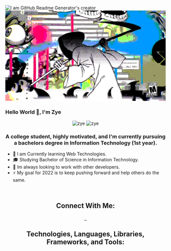 ![I am GitHub Readme Generator's creator](https://arturssmirnovs.github.io/github-profile-readme-generator/images/banner.png)
![Banner](https://github.com/BarelyAnXer/BarelyAnXer/blob/main/b1810d0bf4fbd370349d671a3f9389af.gif)


### Hello World 👋, I'm  Zye

<p style="text-align: center;">
<!-- 	<img src="https://komarev.com/ghpvc/?username=BarelyAnXer&label=Profile%20views&color=0e75b6&style=flat" alt="BarelyAnXer" /> -->
	<img src="https://gpvc.arturio.dev/DreamIce-1" alt="zye" />
	<img src="https://gpvc.arturio.dev/BarelyAnXer" alt="zye" />
	
</p>

<h3 align="center">A college student, highly motivated, and I'm currently pursuing a bachelors degree in Information
Technology (1st year).</h3>

- 🌱 I am Currently learning Web Technologies.
- 🎓 Studying Bachelor of Science in Information Technology.
- 👯 Im always looking to work with other developers.
- ⚡ My goal for 2022 is to keep pushing forward and help others do the same.

<!--- 📌 Checkout my pinned repositories for some work I am very proud of. -->

<div style="text-align: center;"> 
<img width="400" src="https://readme-typing-svg.herokuapp.com?size=25&duration=3000&lines=Never+Gonna+Give+You+Up;Never+Gonna+Let+You+Down+;Never+Gonna+Run+Around+And+Desert+You;Never+Gonna+Make+You+Cry;Never+Gonna+Say+Goodbye;Never+Gonna+Tell+A+Lie+And+Hurt+You"  alt=""/>
</div>


<h2 align="center">Connect With Me:</h2>
<p style="text-align: center;" align="center"> 
	<a href="https://twitter.com/BarelyAnXer">
		<img src="https://img.shields.io/badge/Twitter-%231DA1F2.svg?style=for-the-badge&logo=Twitter&logoColor=white" height="25"  alt=""/>
	</a> 
	<a href="https://www.linkedin.com/in/christian-gazzingan">
		<img src="https://img.shields.io/badge/LinkedIn-%230077B5.svg?style=for-the-badge&logo=linkedin&logoColor=white" height="25"  alt=""/>
	</a>
	<a href="https://www.facebook.com/zye.gazzingan.12"> 
		<img src="https://img.shields.io/badge/Facebook-%231877F2.svg?style=for-the-badge&logo=Facebook&logoColor=white" height="25"  alt=""/>
	</a>
</p>

[//]: # (missing accounts :tiktok, instagram, etc)

<h2 align="center">Technologies, Languages, Libraries, Frameworks, and Tools:</h2>

<p style="text-align: center;">
<img src="https://img.shields.io/badge/html5-%23E34F26.svg?style=for-the-badge&logo=html5&logoColor=white" height="25" alt=""/> 
<img src="https://img.shields.io/badge/css3-%231572B6.svg?style=for-the-badge&logo=css3&logoColor=white" height="25" alt=""/> 
<img src="https://img.shields.io/badge/javascript-%23323330.svg?style=for-the-badge&logo=javascript&logoColor=%23F7DF1E" height="25" alt=""/>
<img src="https://img.shields.io/badge/react-%2320232a.svg?style=for-the-badge&logo=react&logoColor=%2361DAFB" height="25" alt=""/> 
<img src="https://img.shields.io/badge/tailwindcss-%2338B2AC.svg?style=for-the-badge&logo=tailwind-css&logoColor=white" height="25" alt=""/> 
<img src="https://img.shields.io/badge/node.js-%2343853D.svg?style=for-the-badge&logo=node.js&logoColor=white" height="25" alt=""/> 
<img src="https://img.shields.io/badge/express.js-%23404d59.svg?style=for-the-badge&logo=express&logoColor=%2361DAFB" height="25" alt=""/> 
<img src="https://img.shields.io/badge/MongoDB-%234ea94b.svg?style=for-the-badge&logo=mongodb&logoColor=white" height="25" alt=""/>
<img src="https://img.shields.io/badge/java-darkblue.svg?style=for-the-badge&logo=java&logoColor=white" height="25" alt=""/> 
<img src="https://img.shields.io/badge/git-%23F05033.svg?style=for-the-badge&logo=git&logoColor=white" height="25" alt=""/> 
</p> 



<div style="text-align: center;">
<img width="400" src="https://github-readme-streak-stats.herokuapp.com/?user=BarelyAnXer&hide_border=true&show_icons=true&currStreakNum=58A6FF&sideNums=58A6FF&border=1F6FEB&currStreakLabel=C3D1D9&background=0D1117&sideLabels=C3D1D9&dates=58A6FF"  alt=""/>
<img width="400" src="https://github-readme-stats.vercel.app/api?username=BarelyAnXer&show_icons=truecount_private=true&include_all_commits=true&show_icons=true&hide_border=true&title_color=58A6FF&icon_color=1F6FEB&text_color=C3D1D9&bg_color=0D1117"  alt=""/>
</div>

<div style="text-align: center;"> 
<img width="350" src="https://github-readme-stats.vercel.app/api/top-langs/?username=BarelyAnXer&layout=compact&langs_count=8&theme=onedark&hide_border=true&hide=java,dart&title_color=58A6FF&icon_color=1F6FEB&text_color=C3D1D9&bg_color=0D1117"  alt=""/>

[//]: # (<img width="450" src="https://github-readme-stats.vercel.app/api/wakatime?username=[username]&layout=compact&langs_count=10&theme=onedark&hide_border=true&hide=java,dart&title_color=58A6FF&icon_color=1F6FEB&text_color=C3D1D9&bg_color=0D1117"  alt=""/>  )

</div>

[//]: # (latest youtube videos)
[//]: # (latest blog posts)
